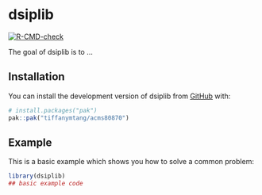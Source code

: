 
# dsiplib

<!-- badges: start -->
[![R-CMD-check](https://github.com/tiffanymtang/acms80870/actions/workflows/R-CMD-check.yaml/badge.svg)](https://github.com/tiffanymtang/acms80870/actions/workflows/R-CMD-check.yaml)
<!-- badges: end -->

The goal of dsiplib is to ...

## Installation

You can install the development version of dsiplib from [GitHub](https://github.com/) with:

``` r
# install.packages("pak")
pak::pak("tiffanymtang/acms80870")
```

## Example

This is a basic example which shows you how to solve a common problem:

``` r
library(dsiplib)
## basic example code
```

